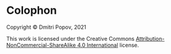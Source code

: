 # Colophon

Copyright &copy; Dmitri Popov, 2021

This work is licensed under the Creative Commons [Attribution-NonCommercial-ShareAlike 4.0 International](http://creativecommons.org/licenses/by-nc-sa/4.0/) license.
